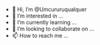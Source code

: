 - 👋 Hi, I’m @Umcururuqualquer
- 👀 I’m interested in ...
- 🌱 I’m currently learning ...
- 💞️ I’m looking to collaborate on ...
- 📫 How to reach me ...

<!---
Umcururuqualquer/Umcururuqualquer is a ✨ special ✨ repository because its `README.md` (this file) appears on your GitHub profile.
You can click the Preview link to take a look at your changes.
--->
